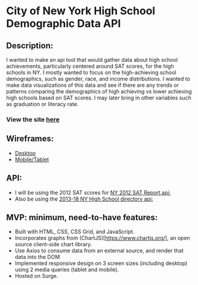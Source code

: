 # City of New York High School Demographic Data API 

## Description: 
 
I wanted to make an api tool that would gather data about high school achievements, particularly centered around SAT scores, for the high schools in NY. I mostly wanted to focus on the high-achieving school demographics, such as gender, race, and income distributions. I wanted to make data visualizations of this data and see if there are any trends or patterns comparing the demographics of high achieving vs lower achieving high schools based on SAT scores. I may later bring in other variables such as graduation or literacy rate.

### View the site [here](http://nystudentsapi.surge.sh/)

## Wireframes:
- [Desktop](https://lh3.googleusercontent.com/I4ObOWFvNc6PWrqssGavSZ_QwRH7o6nkqIpQs2YdB5b69NNllkNA4OPRBUTs5MIL8gOkji2ZNqX-aHllGR0w2Txg81PwJi1D_jJJXGExSKc9ML3mGRcEV8X0HPczTB_TPs9MhSjuC1wGNSyJTIuxDmTT19-juGyr1MkDHVwdzdh-bGwz2Z82oAPNmjQqkvFdrz0TpMWG04ox_fU2chcBIxo-mOAmT_JXADE5HDvI-8o9EyeCuZChftMwBcxjjQxGc0n_8RRANtj2SywnuZ6qh2QocicK0S9loPWE7uYVOPlefW3hvB6-E4diWsTn-9NMc3lZBNlUSxrAMV51d4kBZbM37PovPakeg5N3WrJkXkHcHOQR6lmoHgE0fiXwhvEJ1u7lWd8XrUTtqz-S37ZLCpTCdsg6-JkurjgwXvxjiDzX6GFnpy0qNCVs1B6qcK_cuhrX6zBbPOly29bO8uuLRZ6JaqbGBWkmqGXZQJJokcP2Luhs2E2GL_UfaONVvZZlYjUOa3bOogljXMsP3kV9jpLsSEAeYsrPOavH8wy1pQjF2yx0YgbdyvIxGmAf1VrJgcD9UNtQoUchv-OhOeNMwk5m2zgc3RTet_E9pZWJmn2oHd7zXKM6l7owUxJtHxA3jPpVbBlbsYfmxw9a18U4HZ_4p35rrSp9dS5wx2g7GW4G--iaT5VIPYuY8IIhrqzzwen6__zMHKjg8NmlrrJksWyO9hONBqn0NWerFJ30t8AiUFq2=w645-h859-no)
- [Mobile/Tablet](https://lh3.googleusercontent.com/Q6HkqA_uUxaNX23Jdg6L9ZauW6vj1jToV9FVIzQhgwtYhDTXLxtUZ-JAlLvBFcrNDvjAyz8m5LfEVvyci_3gQwl5UXPDtGDBj3Cq6jmqiYOQJ3qqtb_tBT0ioFF4csBE21KjNvhQHScUGHky94Wr-D2hYMwwGYS27FjD2Dtb8xazIReMpJ6PlmYK_Tmrtxg1VrW9VaOjJJltpD88EKu5CaMU8U-OfJgnA_QJdt7LLbLsjf7K65eX1xCigHW3DE5swIjd8nEvvKPxggwyXpuiVhPW2PLQyV9ZCUO3wuo20rORb9snnG23g9GuHeWohiBHErIr86_e1-CjCasoxghAFdRq6SVidE94QBKhQ5vJFvozCtlCVChlTRqY9vU5H7-3fPSTFGP35Mjojxk_wEsWZ0Qp1bzOC6rcPbpdfGx5vUXttvlZ02l4xrpcW1GPrYXi3cx3phvcaIfTm4GQWMZ3N9-JUpjteoW8J98PxEc5Mim8mk5mkAuLi4cdQEMFAfGfAv6gIkGmNenilb7P0tulvpCTKpQhhLP1b5wwznySv4xARkMQxPBCNuMMWDH3siXiaHP-prmZfvdi-bZzabdy9peaESc_Pb4UasscGHiWElZ5WY5E9a930U18YeIzg0PyRXgQjfvyA-2TC6-b2cuobMO_rwWtv7dADS2yn99PCQPIqtgVA1F7ym8rNtJt4V_4biHR_APYw36aFlfXcgHY99n8s_1Sp8bAnG7rGEQj0v-wNgIA=w645-h859-no)
 

## API: 
  - I will be using the 2012 SAT scores for [NY 2012 SAT Report api:](https://dev.socrata.com/foundry/data.cityofnewyork.us/f9bf-2cp4)
  - Also be using the [2013-18 NY High School directory api:](https://dev.socrata.com/foundry/data.cityofnewyork.us/s52a-8aq6)
## MVP: minimum, need-to-have features:
  - Built with HTML, CSS, CSS Grid, and JavaScript. 
  - Incorporates graphs from (ChartJS)[https://www.chartjs.org/], an open source client-side chart library.
  - Use Axios to consume data from an external source, and render that data into the DOM
  - Implemented responsive design on 3 screen sizes (including desktop) using 2 media queries (tablet and mobile).
  - Hosted on Surge. 
 
